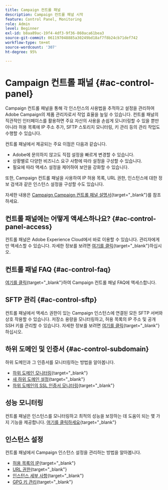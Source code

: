 ```yaml
---
title: Campaign 컨트롤 패널
description: Campaign 컨트롤 패널 시작
feature: Control Panel, Monitoring
role: Admin
level: Beginner
exl-id: b8aa89ac-19f4-4df3-9f36-860aca61bea3
source-git-commit: 061197048885a30249bd18af7f8b24cb71def742
workflow-type: tm+mt
source-wordcount: '307'
ht-degree: 95%

---
```


# Campaign 컨트롤 패널 {#ac-control-panel}

Campaign 컨트롤 패널을 통해 각 인스턴스의 사용법을 추적하고 설정을 관리하여 Adobe Campaign의 제품 관리자로서 작업 효율을 높일 수 있습니다. 컨트롤 패널의 직관적인 인터페이스를 활용하면 주요 자산의 사용을 손쉽게 모니터링할 수 있을 뿐만 아니라 허용 목록에 IP 주소 추가, SFTP 스토리지 모니터링, 키 관리 등의 관리 작업도 수행할 수 있습니다.

컨트롤 패널에서 제공되는 주요 이점은 다음과 같습니다.

* Adobe에 문의하지 않고도 직접 설정을 빠르게 변경할 수 있습니다.
* 상황별로 다양한 비즈니스 요구 사항에 따라 설정을 구성할 수 있습니다.
* 필요에 따라 액세스 설정을 제어하여 보안을 강화할 수 있습니다.

또한, Campaign 컨트롤 패널을 사용하여 IP 허용 목록, URL 권한, 인스턴스에 대한 정보 검색과 같은 인스턴스 설정을 구성할 수도 있습니다.

자세한 내용은 [Campaign Campaign 컨트롤 패널 설명서](https://experienceleague.adobe.com/docs/control-panel/using/control-panel-home.html?lang=ko){target="_blank"}를 참조하세요.

## 컨트롤 패널에는 어떻게 액세스하나요? {#ac-control-panel-access}

컨트롤 패널은 Adobe Experience Cloud에서 바로 이용할 수 있습니다. 관리자에게만 액세스할 수 있습니다. 자세한 정보를 보려면 [여기를 클릭](https://experienceleague.adobe.com/docs/control-panel/using/discover-control-panel/accessing-control-panel.html?lang=ko){target="_blank"}하십시오.

## 컨트롤 패널 FAQ {#ac-control-faq}

[여기를 클릭](https://experienceleague.adobe.com/docs/control-panel/using/faq.html?lang=ko#control-panel){target="_blank"}하여 Campaign 컨트롤 패널 FAQ에 액세스합니다.

## SFTP 관리 {#ac-control-sftp}

컨트롤 패널에서 액세스 권한이 있는 Campaign 인스턴스에 연결된 모든 SFTP 서버와 상호 작용할 수 있습니다. 저장소 용량을 모니터링하고, 허용 목록의 IP 주소 및 공개 SSH 키를 관리할 수 있습니다. 자세한 정보를 보려면 [여기를 클릭](https://experienceleague.adobe.com/docs/control-panel/using/sftp-management/about-sftp-management.html?lang=ko#sftp-management){target="_blank"}하십시오.

## 하위 도메인 및 인증서 {#ac-control-subdomain}

하위 도메인과 그 인증서를 모니터링하는 방법을 알아봅니다.

* [하위 도메인 모니터링](https://experienceleague.adobe.com/docs/control-panel/using/subdomains-and-certificates/monitoring-subdomains.html?lang=ko){target="_blank"}
* [새 하위 도메인 설정](https://experienceleague.adobe.com/docs/control-panel/using/subdomains-and-certificates/setting-up-new-subdomain.html?lang=ko){target="_blank"}
* [하위 도메인의 SSL 인증서 모니터링](https://experienceleague.adobe.com/docs/control-panel/using/subdomains-and-certificates/monitoring-ssl-certificates.html?lang=ko){target="_blank"}

## 성능 모니터링

컨트롤 패널은 인스턴스를 모니터링하고 최적의 성능을 보장하는 데 도움이 되는 몇 가지 기능을 제공합니다. [여기를 클릭하세요](https://experienceleague.adobe.com/docs/control-panel/using/performance-monitoring/about-performance-monitoring.html?lang=ko){target="_blank"}


## 인스턴스 설정

컨트롤 패널에서 Campaign 인스턴스 설정을 관리하는 방법을 알아봅니다.
* [허용 목록의 IP](https://experienceleague.adobe.com/docs/control-panel/using/instances-settings/ip-allow-listing-instance-access.html?lang=ko){target="_blank"}
* [URL 권한](https://experienceleague.adobe.com/docs/control-panel/using/instances-settings/url-permissions.html?lang=ko){target="_blank"}
* [인스턴스 세부 사항](https://experienceleague.adobe.com/docs/control-panel/using/instances-settings/instance-details.html?lang=ko){target="_blank"}
* [GPG 키 관리](https://experienceleague.adobe.com/docs/control-panel/using/instances-settings/gpg-keys-management.html?lang=ko){target="_blank"}
